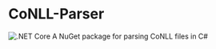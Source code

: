 # CoNLL-Parser
![.NET Core](https://github.com/ArthurDevNL/CoNLLU-Parser/workflows/.NET%20Core/badge.svg?branch=main)
A NuGet package for parsing CoNLL files in C#
